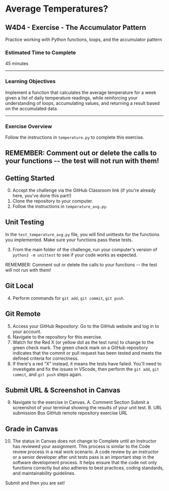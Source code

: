 # Average Temperatures?

## W4D4 - Exercise - The Accumulator Pattern

Practice working with Python functions, loops, and the accumulator pattern

### Estimated Time to Complete

45 minutes

---

### Learning Objectives

 Implement a function that calculates the average temperature for a week given a list of daily temperature readings, while reinforcing your understanding of loops, accumulating values, and returning a result based on the accumulated data.

---

### Exercise Overview

Follow the instructions in `temperature.py` to complete this exercise. 

REMEMBER: Comment out or delete the calls to your functions -- the test will not run with them!
---


## Getting Started

0. Accept the challenge via the GitHub Classroom link (if you're already here, you've done this part!)
1. Clone the repository to your computer.
2. Follow the instructions in `temperature_avg.py`.

## Unit Testing

In the `test_temperature_avg.py` file, you will find unittests for the functions you implemented. Make sure your functions pass these tests.

3. From the main folder of the challenge, run your computer's version of `python3 -m unittest` to see if your code works as expected.

REMEMBER: Comment out or delete the calls to your functions -- the test will not run with them!

## Git Local

4. Perform commands for `git add`, `git commit`, `git push`.

## Git Remote

5. Access your GitHub Repository: Go to the GitHub website and log in to your account.
6. Navigate to the repository for this exercise.
7. Watch for the Red X (or yellow dot as the test runs) to change to the green check mark. The green check mark on a GitHub repository indicates that the commit or pull request has been tested and meets the defined criteria for correctness.
8. If there's a red "X" instead, it means the tests have failed. You'll need to investigate and fix the issues in VScode, then perform the `git add`, `git commit`, and `git push` steps again.


## Submit URL & Screenshot in Canvas

9. Navigate to the exercise in Canvas.
    A. Comment Section
        Submit a screenshot of your terminal showing the results of your unit test.
    B. URL submission Box
        GitHub remote repository exercise URL

## Grade in Canvas

10. The status in Canvas does not change to Complete until an Instructor has reviewed your assignment. This process is similar to the Code review process in a real work scenario. A code review by an instructor or a senior developer after unit tests pass is an important step in the software development process. It helps ensure that the code not only functions correctly but also adheres to best practices, coding standards, and maintainability guidelines.

Submit and then you are set!
